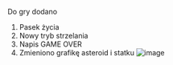 Do gry dodano
1. Pasek życia
2. Nowy tryb strzelania
3. Napis GAME OVER
4. Zmieniono grafikę asteroid i statku
![image](https://github.com/user-attachments/assets/637855e8-cc9b-4ae0-b23c-7c60f94830df)
